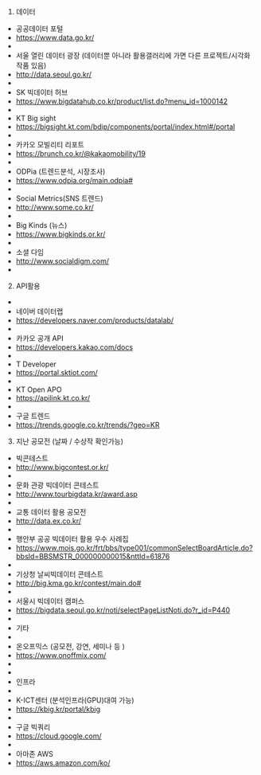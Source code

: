 1. 데이터

 * 공공데이터 포털
 * https://www.data.go.kr/
 * 
 * 서울 열린 데이터 광장 (데이터뿐 아니라 활용갤러리에 가면 다른 프로젝트/시각화 작품 있음)
 * http://data.seoul.go.kr/
 * 
 * SK 빅데이터 허브
 * https://www.bigdatahub.co.kr/product/list.do?menu_id=1000142
 * 
 * KT Big sight
 * https://bigsight.kt.com/bdip/components/portal/index.html#/portal
 * 
 * 카카오 모빌리티 리포트
 * https://brunch.co.kr/@kakaomobility/19
 * 
 * ODPia (트렌드분석, 시장조사)
 * https://www.odpia.org/main.odpia#
 * 
 * Social Metrics(SNS 트렌드)
 * http://www.some.co.kr/
 * 
 * Big Kinds (뉴스)
 * https://www.bigkinds.or.kr/
 * 
 * 소셜 다임
 * http://www.socialdigm.com/
 * 
 
 2. API활용
 * 
 * 네이버 데이터랩
 * https://developers.naver.com/products/datalab/
 * 
 * 카카오 공개 API
 * https://developers.kakao.com/docs
 * 
 * T Developer
 * https://portal.sktiot.com/
 * 
 * KT Open APO
 * https://apilink.kt.co.kr/
 * 
 * 구글 트렌드
 * https://trends.google.co.kr/trends/?geo=KR

3. 지난 공모전 (날짜 / 수상작 확인가능)
 * 빅콘테스트
 * http://www.bigcontest.or.kr/
 * 
 * 문화 관광 빅데이터 콘테스트
 * http://www.tourbigdata.kr/award.asp
 * 
 * 교통 데이터 활용 공모전
 * http://data.ex.co.kr/
 * 
 * 행안부 공공 빅데이터 활용 우수 사례집
 * https://www.mois.go.kr/frt/bbs/type001/commonSelectBoardArticle.do?bbsId=BBSMSTR_000000000015&nttId=61876
 * 
 * 기상청 날씨빅데이터 콘테스트
 * http://big.kma.go.kr/contest/main.do#
 * 
 * 서울시 빅데이터 캠퍼스
 * https://bigdata.seoul.go.kr/noti/selectPageListNoti.do?r_id=P440
 * 
 * 기타
 * 
 * 온오프믹스 (공모전, 강연, 세미나 등 )
 * https://www.onoffmix.com/
 * 
 * 
 * 인프라
 * 
 * K-ICT센터 (분석인프라(GPU)대여 가능)
 * https://kbig.kr/portal/kbig
 * 
 * 구글 빅쿼리
 * https://cloud.google.com/
 * 
 * 아마존 AWS
 * https://aws.amazon.com/ko/

